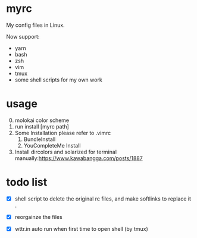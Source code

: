 # myrc

My config files in Linux.

Now support:

- yarn
- bash
- zsh
- vim
- tmux
- some shell scripts for my own work


# usage

0. molokai color scheme
1. run install [myrc path]
2. Some Installation please refer to .vimrc
    1. BundleInstall
    2. YouCompleteMe Install
3. Install dircolors and solarized for terminal manually:https://www.kawabangga.com/posts/1887

# todo list

- [x] shell script to delete the original rc files, and make softlinks to replace it .
- [x] reorgainze the files
- [x] wttr.in auto run when first time to open shell (by tmux)

